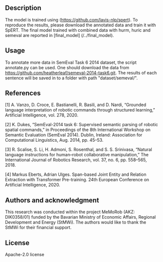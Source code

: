 ## Description
The model is trained using (https://github.com/lavis-nlp/spert).
To reproduce the results, please download the annotated data and train it with SpERT.
The final model trained with combined data with hurm, huric and semeval are reported in [final_model] (/../final_model).

## Usage
To annotate more data in SemEval Task 6 2014 dataset, the script annotate.py can be used. 
One should download the data from https://github.com/heatherleaf/semeval-2014-task6.git. 
The results of each sentence will be saved in to a folder with path "dataset/semeval/".

## References
<a id="1">[1]</a> 
A. Vanzo, D. Croce, E. Bastianelli, R. Basili, and D. Nardi,
“Grounded language interpretation of robotic commands through
structured learning,” Artificial Intelligence, vol. 278, 2020.

<a id="2">[2]</a> 
K. Dukes, “SemEval-2014 task 6: Supervised semantic parsing of
robotic spatial commands,” in Proceedings of the 8th International
Workshop on Semantic Evaluation (SemEval 2014). Dublin, Ireland: Association for Computational Linguistics, Aug. 2014, pp. 45–53.

<a id="3">[3]</a> 
R. Scalise, S. Li, H. Admoni, S. Rosenthal, and S. S. Srinivasa, “Natural
language instructions for human–robot collaborative manipulation,”
The International Journal of Robotics Research, vol. 37, no. 6, pp.
558–565, 2018.

<a id="4">[4]</a> 
Markus Eberts, Adrian Ulges. Span-based Joint Entity and Relation Extraction with Transformer Pre-training. 24th European Conference on Artificial Intelligence, 2020.
## Authors and acknowledgment
This research was conducted within the project MeMoRob (AKZ: DIK0358/01) funded by the Bavarian Ministry
of Economic Affairs, Regional Development and Energy
(StMWi). The authors would like to thank the StMWi for
their financial support.

## License
Apache-2.0 license

